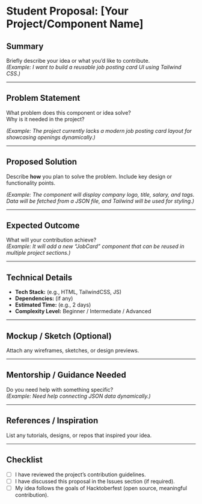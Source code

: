 #  Student Proposal: [Your Project/Component Name]

##  Summary
Briefly describe your idea or what you’d like to contribute.  
*(Example: I want to build a reusable job posting card UI using Tailwind CSS.)*

---

##  Problem Statement
What problem does this component or idea solve?  
Why is it needed in the project?

*(Example: The project currently lacks a modern job posting card layout for showcasing openings dynamically.)*

---

##  Proposed Solution
Describe **how** you plan to solve the problem. Include key design or functionality points.

*(Example: The component will display company logo, title, salary, and tags. Data will be fetched from a JSON file, and Tailwind will be used for styling.)*

---

##  Expected Outcome
What will your contribution achieve?  
*(Example: It will add a new “JobCard” component that can be reused in multiple project sections.)*

---

##  Technical Details
- **Tech Stack:** (e.g., HTML, TailwindCSS, JS)
- **Dependencies:** (if any)
- **Estimated Time:** (e.g., 2 days)
- **Complexity Level:** Beginner / Intermediate / Advanced

---

##  Mockup / Sketch (Optional)
Attach any wireframes, sketches, or design previews.

---

##  Mentorship / Guidance Needed
Do you need help with something specific?  
*(Example: Need help connecting JSON data dynamically.)*

---

##  References / Inspiration
List any tutorials, designs, or repos that inspired your idea.

---

##  Checklist
- [ ] I have reviewed the project’s contribution guidelines.
- [ ] I have discussed this proposal in the Issues section (if required).
- [ ] My idea follows the goals of Hacktoberfest (open source, meaningful contribution).

